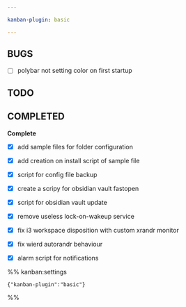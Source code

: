 ```yaml
---

kanban-plugin: basic

---
```


## BUGS

- [ ] polybar not setting color on first startup


## TODO



## COMPLETED

**Complete**
- [x] add sample files for folder configuration
- [x] add creation on install script of sample file
- [x] script for config file backup
- [x] create a scripy for obsidian vault fastopen
- [x] script for obsidian vault update
- [x] remove useless lock-on-wakeup service
- [x] fix i3 workspace disposition with custom xrandr monitor
- [x] fix wierd autorandr behaviour
- [x] alarm script for notifications




%% kanban:settings
```
{"kanban-plugin":"basic"}
```
%%